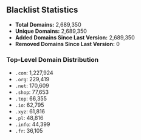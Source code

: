 ## Blacklist Statistics

- **Total Domains:** 2,689,350
- **Unique Domains:** 2,689,350
- **Added Domains Since Last Version:** 2,689,350
- **Removed Domains Since Last Version:** 0

### Top-Level Domain Distribution

-  `.com`: 1,227,924
-  `.org`: 229,419
-  `.net`: 170,609
-  `.shop`: 77,653
-  `.top`: 66,355
-  `.io`: 62,795
-  `.xyz`: 61,816
-  `.pl`: 48,816
-  `.info`: 44,399
-  `.fr`: 36,105
